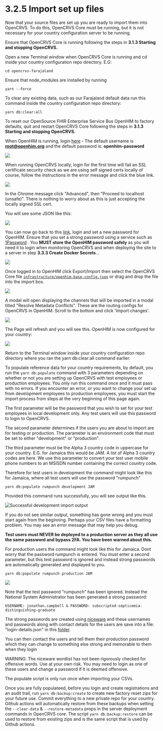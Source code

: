 # 3.2.5 Import set up files

Now that your source files are set up you are ready to import them into OpenCRVS.  To do this, OpenCRVS Core must be running, but it is not necessary for your country configuration server to be running.

Ensure that OpenCRVS Core is running following the steps in **3.1.3 Starting and stopping OpenCRVS.**

Open a new Terminal window when OpenCRVS Core is running and cd inside your country configuration repo directory.  E.G:

`cd opencrvs-farajaland`

Ensure that node\_modules are installed by running

`yarn --force`

To clear any existing data, such as our Farajaland default data run this command inside the country configuration repo directory:

`yarn db:clear:all`

To reset our OpenSource FHIR Enterprise Service Bus OpenHIM to factory defaults, quit and restart OpenCRVS Core following the steps in **3.1.3 Starting and stopping OpenCRVS.**

When OpenHIM is running, login [here](http://localhost:8888) - The default username is **root@openhim.org** and the default password is: **openhim-password**&#x20;

![](<../../../.gitbook/assets/Screenshot 2022-06-22 at 17.44.14.png>)

When running OpenCRVS locally, login for the first time will fail an SSL certificate security check as we are using self signed certs locally of course, follow the instructions in the error message and click the blue link.



![](<../../../.gitbook/assets/Screenshot 2022-06-22 at 17.44.25.png>)

In the Chrome message click "Advanced", then "Proceed to localhost (unsafe)".  There is nothing to worry about as this is just accepting the locally signed SSL cert.

You will see some JSON like this:

![](<../../../.gitbook/assets/Screenshot 2022-06-22 at 17.44.34.png>)

You can now go back to this [link](http://localhost:8888/#!/login), login and set a new password for OpenHIM.  Ensure that you set a strong password using a service such as [1Password](https://1password.com/) .  You **MUST store the OpenHIM password safely** as you will need it to login when monitoring OpenCRVS and when deploying the site to a server in step **3.3.3 Create Docker Secrets**...

![](<../../../.gitbook/assets/Screenshot 2022-06-22 at 17.44.53.png>)

Once logged in to OpenHIM click Export/Import then select the OpenCRVS Core file [`infrastructure/openhim-base-config.json`](https://github.com/opencrvs/opencrvs-core/blob/master/infrastructure/openhim-base-config.json) or drag and drop the file into the import box.&#x20;

![](<../../../.gitbook/assets/Screenshot 2022-06-22 at 17.53.41.png>)

A modal will open displaying the channels that will be imported in a modal titled "Resolve Metadata Conflicts". These are the routing configs for OpenCRVS in OpenHIM. Scroll to the bottom and click 'Import changes'.

![](<../../../.gitbook/assets/Screenshot 2022-06-22 at 17.56.49.png>)

The Page will refresh and you will see this.  OpenHIM is now configured for your country:

![](<../../../.gitbook/assets/Screenshot 2022-06-22 at 17.57.03.png>)

Return to the Terminal window inside your country configuration repo directory where you ran the yarn db:clear:all command earlier.



To populate reference data for your country requirements, by default, you run the `yarn db:populate` command with 3 parameters depending on whether or not you are setting up OpenCRVS with test employees or production employees.  You only run this command once and it must pass with no errors.  If you encounter an error, or you want to change your set up from development employees to production employees, you must start the import process from steps at the very beginning of this page again.

The first parameter will be the password that you wish to set for your test employees in local development only.  Any test users will use this password to login to OpenCRVS.

The second parameter determines if the users you are about to import are for testing or production.  The parameter is an environment code that must be set to either "development" or "production".

The third parameter must be the Alpha 3 country code in uppercase for your country.  E.G. for Jamaica this would be JAM.  A list of Alpha 3 country codes are here.  We use this parameter to convert your test user mobile phone numbers to an MSISDN number containing the correct country code.

Therefore for test users in development the command might look like this for Jamaica, where all test users will use the password "rumpunch"

`yarn db:populate rumpunch development JAM`

Provided this command runs successfully, you will see output like this. &#x20;

![Successful development import output](<../../../.gitbook/assets/Screenshot 2022-06-22 at 18.11.21.png>)

If you do not see similar output, something has gone wrong and you must start again from the beginning.  Perhaps your CSV files have a formatting problem.  You may see an error message that may help you debug.

**Test users must NEVER be deployed to a production server as they all use the same password and bypass 2FA. You have been warned about this.**

For production users the command might look like this for Jamaica.  Dont worry that the password rumpunch is entered.  You must enter a second parameter, but this test password is ignored and instead strong passwords are automatically generated and displayed to you.

`yarn db:populate rumpunch production JAM`

![](<../../../.gitbook/assets/Screenshot 2022-06-22 at 18.16.01.png>)

Note that the test password "rumpunch" has been ignored.  Instead the National System Administrator has been generated a strong password:

```
USERNAME: jonathan.campbell & PASSWORD: subscripted-septicemia-distinguishing-graduate
```

The strong passwords are created using [niceware](https://github.com/diracdeltas/niceware) and these usernames and passwords along with contact details for the users are save into a file: "login-details.json" in this [folder](https://github.com/opencrvs/opencrvs-farajaland/master/src/features/employees/generated).&#x20;

You can then contact the users and tell them their production password which they can change to something else strong and memorable to them when they login

WARNING: The niceware wordlist has not been rigorously checked for offensive words. Use at your own risk. You may need to login as one of these users and change a password if it is deemed offensive.&#x20;

The populate script is only run once when importing your CSVs.&#x20;

Once you are fully populateed, before you login and create registrations and an audit trail, run `yarn db:backup:create` to create new factory reset zips for your future use. Commit everything to a new private repo for your country. Github actions will automatically restore from these backups when setting the `--clear-data` & `--restore-metadata` props in the server deployment commands in OpenCRVS core. The script `yarn db:backup:restore` can be used to restore from existing zips and is the same script that is used by Github actions.

